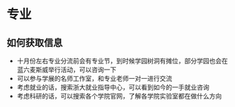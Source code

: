 # 专业
## 如何获取信息
- 十月份左右专业分流前会有专业节，到时候学园树洞有摊位，部分学园也会在蓝六麦斯威举行活动，可以咨询一下
- 可以参与学展的名师工作室，和专业老师一对一进行交流
- 考虑就业的话，搜索浙大就业指导中心，可以看到如今的一手就业咨询
- 考虑科研的话，可以搜索各个学院官网，了解各学院实验室都在做什么方向